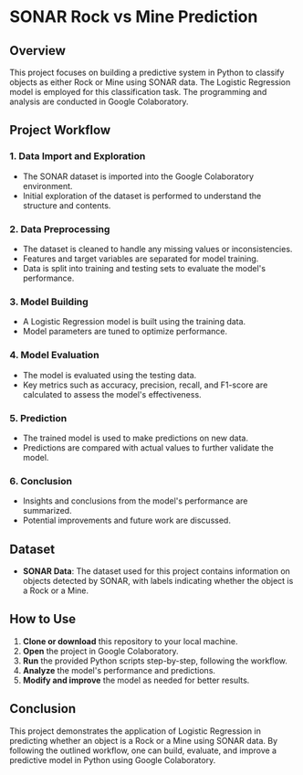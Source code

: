 # SONAR Rock vs Mine Prediction

## Overview

This project focuses on building a predictive system in Python to classify objects as either Rock or Mine using SONAR data. The Logistic Regression model is employed for this classification task. The programming and analysis are conducted in Google Colaboratory.

## Project Workflow

### 1. Data Import and Exploration
- The SONAR dataset is imported into the Google Colaboratory environment.
- Initial exploration of the dataset is performed to understand the structure and contents.

### 2. Data Preprocessing
- The dataset is cleaned to handle any missing values or inconsistencies.
- Features and target variables are separated for model training.
- Data is split into training and testing sets to evaluate the model's performance.

### 3. Model Building
- A Logistic Regression model is built using the training data.
- Model parameters are tuned to optimize performance.

### 4. Model Evaluation
- The model is evaluated using the testing data.
- Key metrics such as accuracy, precision, recall, and F1-score are calculated to assess the model's effectiveness.

### 5. Prediction
- The trained model is used to make predictions on new data.
- Predictions are compared with actual values to further validate the model.

### 6. Conclusion
- Insights and conclusions from the model's performance are summarized.
- Potential improvements and future work are discussed.

## Dataset

- **SONAR Data**: The dataset used for this project contains information on objects detected by SONAR, with labels indicating whether the object is a Rock or a Mine.

## How to Use

1. **Clone or download** this repository to your local machine.
2. **Open** the project in Google Colaboratory.
3. **Run** the provided Python scripts step-by-step, following the workflow.
4. **Analyze** the model's performance and predictions.
5. **Modify and improve** the model as needed for better results.

## Conclusion

This project demonstrates the application of Logistic Regression in predicting whether an object is a Rock or a Mine using SONAR data. By following the outlined workflow, one can build, evaluate, and improve a predictive model in Python using Google Colaboratory.

